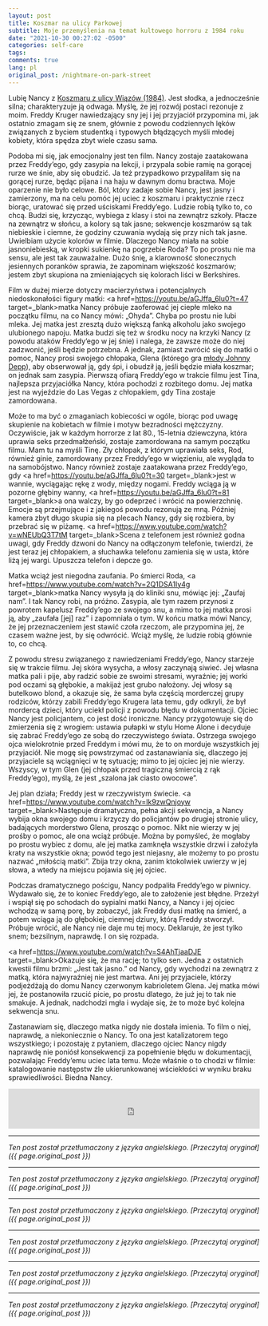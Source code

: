 ```yaml
---
layout: post
title: Koszmar na ulicy Parkowej
subtitle: Moje przemyślenia na temat kultowego horroru z 1984 roku
date: "2021-10-30 00:27:02 -0500"
categories: self-care
tags: 
comments: true
lang: pl
original_post: /nightmare-on-park-street
---
```




Lubię Nancy z <a href=https://www.imdb.com/title/tt0087800/ target=_blank>Koszmaru z ulicy Wiązów (1984)</a>. Jest słodka, a jednocześnie silna; charakteryzuje ją odwaga. Myślę, że jej rozwój postaci rezonuje z moim. Freddy Kruger nawiedzający sny jej i jej przyjaciół przypomina mi, jak ostatnio zmagam się ze snem, głównie z powodu codziennych lęków związanych z byciem studentką i typowych błądzących myśli młodej kobiety, która spędza zbyt wiele czasu sama.
<!-- more -->

Podoba mi się, jak emocjonalny jest ten film. Nancy zostaje zaatakowana przez Freddy’ego, gdy zasypia na lekcji, i przypala sobie ramię na gorącej rurze we śnie, aby się obudzić. Ja też przypadkowo przypaliłam się na gorącej rurze, będąc pijana i na haju w dawnym domu bractwa. Moje oparzenie nie było celowe. Ból, który zadaje sobie Nancy, jest jasny i zamierzony, ma na celu pomóc jej uciec z koszmaru i praktycznie rzecz biorąc, uratować się przed uściskami Freddy’ego. Ludzie robią tylko to, co chcą. Budzi się, krzycząc, wybiega z klasy i stoi na zewnątrz szkoły. Płacze na zewnątrz w słońcu, a kolory są tak jasne; sekwencje koszmarów są tak niebieskie i ciemne, że godziny czuwania wydają się przy nich tak jasne. Uwielbiam użycie kolorów w filmie. Dlaczego Nancy miała na sobie jasnoniebieską, w kropki sukienkę na pogrzebie Roda? To po prostu nie ma sensu, ale jest tak zauważalne. Dużo śnię, a klarowność słonecznych jesiennych poranków sprawia, że zapominam większość koszmarów; jestem zbyt skupiona na zmieniających się kolorach liści w Berkshires.

Film w dużej mierze dotyczy macierzyństwa i potencjalnych niedoskonałości figury matki: <a href=https://youtu.be/aGJffa_6lu0?t=47 target=_blank>matka Nancy próbuje zaoferować jej ciepłe mleko</a> na początku filmu, na co Nancy mówi: „Ohyda”. Chyba po prostu nie lubi mleka. Jej matka jest zresztą dużo większą fanką alkoholu jako swojego ulubionego napoju. Matka budzi się też w środku nocy na krzyki Nancy (z powodu ataków Freddy’ego w jej śnie) i nalega, że zawsze może do niej zadzwonić, jeśli będzie potrzebna. A jednak, zamiast zwrócić się do matki o pomoc, Nancy prosi swojego chłopaka, Glena (którego gra <a href=https://youtu.be/bH-JQkwt9j0 target=_blank>młody Johnny Depp</a>), aby obserwował ją, gdy śpi, i obudził ją, jeśli będzie miała koszmar; on jednak sam zasypia. Pierwszą ofiarą Freddy’ego w trakcie filmu jest Tina, najlepsza przyjaciółka Nancy, która pochodzi z rozbitego domu. Jej matka jest na wyjeździe do Las Vegas z chłopakiem, gdy Tina zostaje zamordowana.

Może to ma być o zmaganiach kobiecości w ogóle, biorąc pod uwagę skupienie na kobietach w filmie i motyw bezradności mężczyzny. Oczywiście, jak w każdym horrorze z lat 80., 15-letnia dziewczyna, która uprawia seks przedmałżeński, zostaje zamordowana na samym początku filmu. Mam tu na myśli Tinę. Zły chłopak, z którym uprawiała seks, Rod, również ginie, zamordowany przez Freddy’ego w więzieniu, ale wygląda to na samobójstwo. Nancy również zostaje zaatakowana przez Freddy’ego, gdy <a href=https://youtu.be/aGJffa_6lu0?t=30 target=_blank>jest w wannie, wyciągając rękę z wody, między nogami</a>. Freddy wciąga ją w pozorne głębiny wanny, <a href=https://youtu.be/aGJffa_6lu0?t=81 target=_blank>a ona walczy, by go odeprzeć i wrócić na powierzchnię</a>. Emocje są przejmujące i z jakiegoś powodu rezonują ze mną. Później kamera zbyt długo skupia się na plecach Nancy, gdy się rozbiera, by przebrać się w piżamę. <a href=https://www.youtube.com/watch?v=wNEUbQ3T7tM target=_blank>Scena z telefonem</a> jest również godna uwagi, gdy Freddy dzwoni do Nancy na odłączonym telefonie, twierdzi, że jest teraz jej chłopakiem, a słuchawka telefonu zamienia się w usta, które liżą jej wargi. Upuszcza telefon i depcze go.

Matka wciąż jest niegodna zaufania. Po śmierci Roda, <a href=https://www.youtube.com/watch?v=2Q1DSA1Iy4g target=_blank>matka Nancy wysyła ją do kliniki snu</a>, mówiąc jej: „Zaufaj nam”. I tak Nancy robi, na próżno. Zasypia, ale tym razem przynosi z powrotem kapelusz Freddy’ego ze swojego snu, a mimo to jej matka prosi ją, aby „zaufała [jej] raz” i zapomniała o tym. W końcu matka mówi Nancy, że jej przeznaczeniem jest stawić czoła rzeczom, ale przypomina jej, że czasem ważne jest, by się odwrócić. Wciąż myślę, że ludzie robią głównie to, co chcą.

Z powodu stresu związanego z nawiedzeniami Freddy’ego, Nancy starzeje się w trakcie filmu. Jej skóra wysycha, a włosy zaczynają siwieć. Jej własna matka pali i pije, aby radzić sobie ze swoimi stresami, wyraźnie; jej worki pod oczami są głębokie, a makijaż jest grubo nałożony. Jej włosy są butelkowo blond, a okazuje się, że sama była częścią morderczej grupy rodziców, którzy zabili Freddy’ego Krugera lata temu, gdy odkryli, że był mordercą dzieci, który uciekł policji z powodu błędu w dokumentacji. Ojciec Nancy jest policjantem, co jest dość ironiczne.
Nancy przygotowuje się do zmierzenia się z wrogiem: ustawia pułapki w stylu Home Alone i decyduje się zabrać Freddy’ego ze sobą do rzeczywistego świata. Ostrzega swojego ojca wielokrotnie przed Freddym i mówi mu, że to on morduje wszystkich jej przyjaciół. Nie mogę się powstrzymać od zastanawiania się, dlaczego jej przyjaciele są wciągnięci w tę sytuację; mimo to jej ojciec jej nie wierzy. Wszyscy, w tym Glen (jej chłopak przed tragiczną śmiercią z rąk Freddy’ego), myślą, że jest „szalona jak ciasto owocowe”.

Jej plan działa; Freddy jest w rzeczywistym świecie. <a href=https://www.youtube.com/watch?v=Ik9zwQnjoyw target=_blank>Następuje dramatyczna, pełna akcji sekwencja</a>, a Nancy wybija okna swojego domu i krzyczy do policjantów po drugiej stronie ulicy, badających morderstwo Glena, prosząc o pomoc. Nikt nie wierzy w jej prośby o pomoc, ale ona wciąż próbuje. Można by pomyśleć, że mogłaby po prostu wybiec z domu, ale jej matka zamknęła wszystkie drzwi i założyła kraty na wszystkie okna; powód tego jest niejasny, ale możemy to po prostu nazwać „miłością matki”. Zbija trzy okna, zanim ktokolwiek uwierzy w jej słowa, a wtedy na miejscu pojawia się jej ojciec.

Podczas dramatycznego pościgu, Nancy podpaliła Freddy’ego w piwnicy. Wydawało się, że to koniec Freddy’ego, ale to założenie jest błędne. Przeżył i wspiął się po schodach do sypialni matki Nancy, a Nancy i jej ojciec wchodzą w samą porę, by zobaczyć, jak Freddy dusi matkę na śmierć, a potem wciąga ją do głębokiej, ciemnej dziury, którą Freddy stworzył. Próbuje wrócić, ale Nancy nie daje mu tej mocy. Deklaruje, że jest tylko snem; bezsilnym, naprawdę. I on się rozpada.

<a href=https://www.youtube.com/watch?v=S4AhTjaaDJE target=_blank>Okazuje się, że ma rację; to tylko sen</a>. Jedna z ostatnich kwestii filmu brzmi: „Jest tak jasno.” od Nancy, gdy wychodzi na zewnątrz z matką, która najwyraźniej nie jest martwa. Ani jej przyjaciele, którzy podjeżdżają do domu Nancy czerwonym kabrioletem Glena. Jej matka mówi jej, że postanowiła rzucić picie, po prostu dlatego, że już jej to tak nie smakuje. A jednak, nadchodzi mgła i wydaje się, że to może być kolejna sekwencja snu.

Zastanawiam się, dlaczego matka nigdy nie dostała imienia. To film o niej, naprawdę, a niekoniecznie o Nancy. To ona jest katalizatorem tego wszystkiego; i pozostaję z pytaniem, dlaczego ojciec Nancy nigdy naprawdę nie poniósł konsekwencji za popełnienie błędu w dokumentacji, pozwalając Freddy’emu uciec lata temu. Może właśnie o to chodzi w filmie: katalogowanie następstw źle ukierunkowanej wściekłości w wyniku braku sprawiedliwości. Biedna Nancy.

<iframe src=https://open.spotify.com/embed/track/3acL1MPwxFQ3ACzDrSFGzT?theme=0 width=100% height=80 frameBorder=0 allowfullscreen= allow=autoplay; clipboard-write; encrypted-media; fullscreen; picture-in-picture></iframe>

---

*Ten post został przetłumaczony z języka angielskiego. [Przeczytaj oryginał]({{ page.original_post }})*

---

*Ten post został przetłumaczony z języka angielskiego. [Przeczytaj oryginał]({{ page.original_post }})*

---

*Ten post został przetłumaczony z języka angielskiego. [Przeczytaj oryginał]({{ page.original_post }})*

---

*Ten post został przetłumaczony z języka angielskiego. [Przeczytaj oryginał]({{ page.original_post }})*

---

*Ten post został przetłumaczony z języka angielskiego. [Przeczytaj oryginał]({{ page.original_post }})*

---

*Ten post został przetłumaczony z języka angielskiego. [Przeczytaj oryginał]({{ page.original_post }})*
